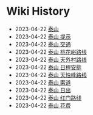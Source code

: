 # Wiki History

- 2023-04-22        [泰山](/0002_泰山)
- 2023-04-22        [泰山 提示](/0011_泰山_提示)
- 2023-04-22        [泰山 交通](/0009_泰山_交通)
- 2023-04-22        [泰山 桃花峪路线](/0006_泰山_桃花峪路线)
- 2023-04-22        [泰山 天外村路线](/0004_泰山_天外村路线)
- 2023-04-22        [泰山 日程安排](/0013_泰山_日程安排)
- 2023-04-22        [泰山 天烛峰路线](/0008_泰山_天烛峰路线)
- 2023-04-22        [泰山 索道](/0003_泰山_索道)
- 2023-04-22        [泰山 日出](/0010_泰山_日出)
- 2023-04-22        [泰山 红门路线](/0005_泰山_红门路线)
- 2023-04-22        [泰山 花费](/0012_泰山_花费)

